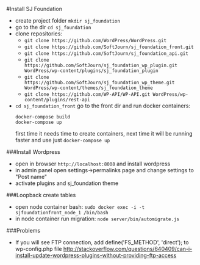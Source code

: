 #Install SJ Foundation 

* create project folder `mkdir sj_foundation`
* go to the dir `cd sj_foundation`
* clone repositories:
    *  `git clone https://github.com/WordPress/WordPress.git`
    *  `git clone https://github.com/SoftJourn/sj_foundation_front.git`
    *  `git clone https://github.com/SoftJourn/sj_foundation_api.git`
    *  `git clone https://github.com/SoftJourn/sj_foundation_wp_plugin.git WordPress/wp-content/plugins/sj_foundation_plugin`
    *  `git clone https://github.com/SoftJourn/sj_foundation_wp_theme.git WordPress/wp-content/themes/sj_foundation_theme`
    *  `git clone https://github.com/WP-API/WP-API.git WordPress/wp-content/plugins/rest-api`
* `cd sj_foundation_front` go to the front dir and run docker containers:
    ```
    docker-compose build
    docker-compose up
    ```
    first time it needs time to create containers, next time it will be running faster and use just `docker-compose up`


###Install Wordpress

* open in browser `http://localhost:8008` and install wordpress
* in admin panel open settings->permalinks page and change settings to "Post name"
* activate plugins and sj_foundation theme

###Loopback create tables

* open node container bash: `sudo docker exec -i -t sjfoundationfront_node_1 /bin/bash`
* in node container run migration: `node server/bin/automigrate.js`

###Problems

* If you will see FTP connection, add define('FS_METHOD', 'direct'); to wp-config.php file
http://stackoverflow.com/questions/640409/can-i-install-update-wordpress-plugins-without-providing-ftp-access